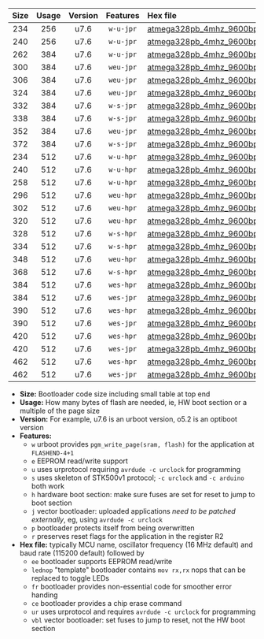 |Size|Usage|Version|Features|Hex file|
|:-:|:-:|:-:|:-:|:--|
|234|256|u7.6|`w-u-jpr`|[atmega328pb_4mhz_9600bps_ur_vbl.hex](https://raw.githubusercontent.com/stefanrueger/urboot/main/bootloaders/atmega328pb/fcpu_4mhz/9600_bps/atmega328pb_4mhz_9600bps_ur_vbl.hex)|
|240|256|u7.6|`w-u-jpr`|[atmega328pb_4mhz_9600bps_lednop_ur_vbl.hex](https://raw.githubusercontent.com/stefanrueger/urboot/main/bootloaders/atmega328pb/fcpu_4mhz/9600_bps/atmega328pb_4mhz_9600bps_lednop_ur_vbl.hex)|
|262|384|u7.6|`w-u-jpr`|[atmega328pb_4mhz_9600bps_lednop_fr_ur_vbl.hex](https://raw.githubusercontent.com/stefanrueger/urboot/main/bootloaders/atmega328pb/fcpu_4mhz/9600_bps/atmega328pb_4mhz_9600bps_lednop_fr_ur_vbl.hex)|
|300|384|u7.6|`weu-jpr`|[atmega328pb_4mhz_9600bps_ee_ur_vbl.hex](https://raw.githubusercontent.com/stefanrueger/urboot/main/bootloaders/atmega328pb/fcpu_4mhz/9600_bps/atmega328pb_4mhz_9600bps_ee_ur_vbl.hex)|
|306|384|u7.6|`weu-jpr`|[atmega328pb_4mhz_9600bps_ee_lednop_ur_vbl.hex](https://raw.githubusercontent.com/stefanrueger/urboot/main/bootloaders/atmega328pb/fcpu_4mhz/9600_bps/atmega328pb_4mhz_9600bps_ee_lednop_ur_vbl.hex)|
|324|384|u7.6|`weu-jpr`|[atmega328pb_4mhz_9600bps_ee_lednop_fr_ur_vbl.hex](https://raw.githubusercontent.com/stefanrueger/urboot/main/bootloaders/atmega328pb/fcpu_4mhz/9600_bps/atmega328pb_4mhz_9600bps_ee_lednop_fr_ur_vbl.hex)|
|332|384|u7.6|`w-s-jpr`|[atmega328pb_4mhz_9600bps_vbl.hex](https://raw.githubusercontent.com/stefanrueger/urboot/main/bootloaders/atmega328pb/fcpu_4mhz/9600_bps/atmega328pb_4mhz_9600bps_vbl.hex)|
|338|384|u7.6|`w-s-jpr`|[atmega328pb_4mhz_9600bps_lednop_vbl.hex](https://raw.githubusercontent.com/stefanrueger/urboot/main/bootloaders/atmega328pb/fcpu_4mhz/9600_bps/atmega328pb_4mhz_9600bps_lednop_vbl.hex)|
|352|384|u7.6|`weu-jpr`|[atmega328pb_4mhz_9600bps_ee_lednop_fr_ce_ur_vbl.hex](https://raw.githubusercontent.com/stefanrueger/urboot/main/bootloaders/atmega328pb/fcpu_4mhz/9600_bps/atmega328pb_4mhz_9600bps_ee_lednop_fr_ce_ur_vbl.hex)|
|372|384|u7.6|`w-s-jpr`|[atmega328pb_4mhz_9600bps_lednop_fr_vbl.hex](https://raw.githubusercontent.com/stefanrueger/urboot/main/bootloaders/atmega328pb/fcpu_4mhz/9600_bps/atmega328pb_4mhz_9600bps_lednop_fr_vbl.hex)|
|234|512|u7.6|`w-u-hpr`|[atmega328pb_4mhz_9600bps_ur.hex](https://raw.githubusercontent.com/stefanrueger/urboot/main/bootloaders/atmega328pb/fcpu_4mhz/9600_bps/atmega328pb_4mhz_9600bps_ur.hex)|
|240|512|u7.6|`w-u-hpr`|[atmega328pb_4mhz_9600bps_lednop_ur.hex](https://raw.githubusercontent.com/stefanrueger/urboot/main/bootloaders/atmega328pb/fcpu_4mhz/9600_bps/atmega328pb_4mhz_9600bps_lednop_ur.hex)|
|258|512|u7.6|`w-u-hpr`|[atmega328pb_4mhz_9600bps_lednop_fr_ur.hex](https://raw.githubusercontent.com/stefanrueger/urboot/main/bootloaders/atmega328pb/fcpu_4mhz/9600_bps/atmega328pb_4mhz_9600bps_lednop_fr_ur.hex)|
|296|512|u7.6|`weu-hpr`|[atmega328pb_4mhz_9600bps_ee_ur.hex](https://raw.githubusercontent.com/stefanrueger/urboot/main/bootloaders/atmega328pb/fcpu_4mhz/9600_bps/atmega328pb_4mhz_9600bps_ee_ur.hex)|
|302|512|u7.6|`weu-hpr`|[atmega328pb_4mhz_9600bps_ee_lednop_ur.hex](https://raw.githubusercontent.com/stefanrueger/urboot/main/bootloaders/atmega328pb/fcpu_4mhz/9600_bps/atmega328pb_4mhz_9600bps_ee_lednop_ur.hex)|
|320|512|u7.6|`weu-hpr`|[atmega328pb_4mhz_9600bps_ee_lednop_fr_ur.hex](https://raw.githubusercontent.com/stefanrueger/urboot/main/bootloaders/atmega328pb/fcpu_4mhz/9600_bps/atmega328pb_4mhz_9600bps_ee_lednop_fr_ur.hex)|
|328|512|u7.6|`w-s-hpr`|[atmega328pb_4mhz_9600bps.hex](https://raw.githubusercontent.com/stefanrueger/urboot/main/bootloaders/atmega328pb/fcpu_4mhz/9600_bps/atmega328pb_4mhz_9600bps.hex)|
|334|512|u7.6|`w-s-hpr`|[atmega328pb_4mhz_9600bps_lednop.hex](https://raw.githubusercontent.com/stefanrueger/urboot/main/bootloaders/atmega328pb/fcpu_4mhz/9600_bps/atmega328pb_4mhz_9600bps_lednop.hex)|
|348|512|u7.6|`weu-hpr`|[atmega328pb_4mhz_9600bps_ee_lednop_fr_ce_ur.hex](https://raw.githubusercontent.com/stefanrueger/urboot/main/bootloaders/atmega328pb/fcpu_4mhz/9600_bps/atmega328pb_4mhz_9600bps_ee_lednop_fr_ce_ur.hex)|
|368|512|u7.6|`w-s-hpr`|[atmega328pb_4mhz_9600bps_lednop_fr.hex](https://raw.githubusercontent.com/stefanrueger/urboot/main/bootloaders/atmega328pb/fcpu_4mhz/9600_bps/atmega328pb_4mhz_9600bps_lednop_fr.hex)|
|384|512|u7.6|`wes-hpr`|[atmega328pb_4mhz_9600bps_ee.hex](https://raw.githubusercontent.com/stefanrueger/urboot/main/bootloaders/atmega328pb/fcpu_4mhz/9600_bps/atmega328pb_4mhz_9600bps_ee.hex)|
|384|512|u7.6|`wes-jpr`|[atmega328pb_4mhz_9600bps_ee_vbl.hex](https://raw.githubusercontent.com/stefanrueger/urboot/main/bootloaders/atmega328pb/fcpu_4mhz/9600_bps/atmega328pb_4mhz_9600bps_ee_vbl.hex)|
|390|512|u7.6|`wes-hpr`|[atmega328pb_4mhz_9600bps_ee_lednop.hex](https://raw.githubusercontent.com/stefanrueger/urboot/main/bootloaders/atmega328pb/fcpu_4mhz/9600_bps/atmega328pb_4mhz_9600bps_ee_lednop.hex)|
|390|512|u7.6|`wes-jpr`|[atmega328pb_4mhz_9600bps_ee_lednop_vbl.hex](https://raw.githubusercontent.com/stefanrueger/urboot/main/bootloaders/atmega328pb/fcpu_4mhz/9600_bps/atmega328pb_4mhz_9600bps_ee_lednop_vbl.hex)|
|420|512|u7.6|`wes-hpr`|[atmega328pb_4mhz_9600bps_ee_lednop_fr.hex](https://raw.githubusercontent.com/stefanrueger/urboot/main/bootloaders/atmega328pb/fcpu_4mhz/9600_bps/atmega328pb_4mhz_9600bps_ee_lednop_fr.hex)|
|420|512|u7.6|`wes-jpr`|[atmega328pb_4mhz_9600bps_ee_lednop_fr_vbl.hex](https://raw.githubusercontent.com/stefanrueger/urboot/main/bootloaders/atmega328pb/fcpu_4mhz/9600_bps/atmega328pb_4mhz_9600bps_ee_lednop_fr_vbl.hex)|
|462|512|u7.6|`wes-hpr`|[atmega328pb_4mhz_9600bps_ee_lednop_fr_ce.hex](https://raw.githubusercontent.com/stefanrueger/urboot/main/bootloaders/atmega328pb/fcpu_4mhz/9600_bps/atmega328pb_4mhz_9600bps_ee_lednop_fr_ce.hex)|
|462|512|u7.6|`wes-jpr`|[atmega328pb_4mhz_9600bps_ee_lednop_fr_ce_vbl.hex](https://raw.githubusercontent.com/stefanrueger/urboot/main/bootloaders/atmega328pb/fcpu_4mhz/9600_bps/atmega328pb_4mhz_9600bps_ee_lednop_fr_ce_vbl.hex)|

- **Size:** Bootloader code size including small table at top end
- **Usage:** How many bytes of flash are needed, ie, HW boot section or a multiple of the page size
- **Version:** For example, u7.6 is an urboot version, o5.2 is an optiboot version
- **Features:**
  + `w` urboot provides `pgm_write_page(sram, flash)` for the application at `FLASHEND-4+1`
  + `e` EEPROM read/write support
  + `u` uses urprotocol requiring `avrdude -c urclock` for programming
  + `s` uses skeleton of STK500v1 protocol; `-c urclock` and `-c arduino` both work
  + `h` hardware boot section: make sure fuses are set for reset to jump to boot section
  + `j` vector bootloader: uploaded applications *need to be patched externally*, eg, using `avrdude -c urclock`
  + `p` bootloader protects itself from being overwritten
  + `r` preserves reset flags for the application in the register R2
- **Hex file:** typically MCU name, oscillator frequency (16 MHz default) and baud rate (115200 default) followed by
  + `ee` bootloader supports EEPROM read/write
  + `lednop` "template" bootloader contains `mov rx,rx` nops that can be replaced to toggle LEDs
  + `fr` bootloader provides non-essential code for smoother error handing
  + `ce` bootloader provides a chip erase command
  + `ur` uses urprotocol and requires `avrdude -c urclock` for programming
  + `vbl` vector bootloader: set fuses to jump to reset, not the HW boot section
